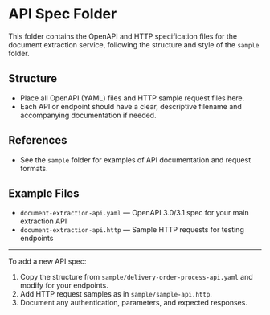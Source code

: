 # API Spec Folder

This folder contains the OpenAPI and HTTP specification files for the document extraction service, following the structure and style of the `sample` folder.

## Structure
- Place all OpenAPI (YAML) files and HTTP sample request files here.
- Each API or endpoint should have a clear, descriptive filename and accompanying documentation if needed.

## References
- See the `sample` folder for examples of API documentation and request formats.

## Example Files
- `document-extraction-api.yaml` — OpenAPI 3.0/3.1 spec for your main extraction API
- `document-extraction-api.http` — Sample HTTP requests for testing endpoints

---

To add a new API spec:
1. Copy the structure from `sample/delivery-order-process-api.yaml` and modify for your endpoints.
2. Add HTTP request samples as in `sample/sample-api.http`.
3. Document any authentication, parameters, and expected responses.
